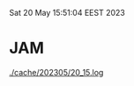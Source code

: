 Sat 20 May 15:51:04 EEST 2023
# JAM
<a href='./cache/202305/20_15.log'>./cache/202305/20_15.log</a>
